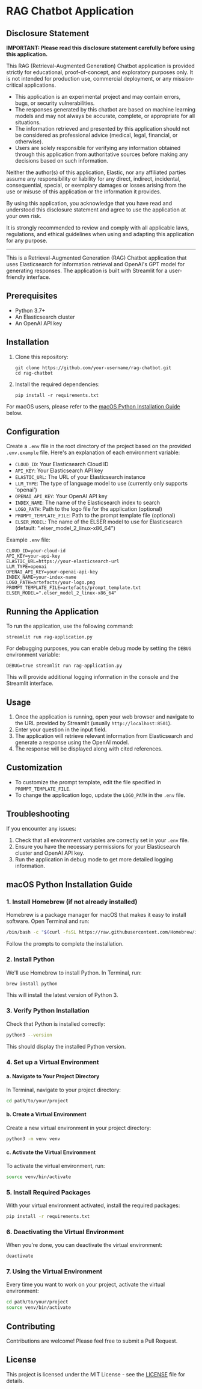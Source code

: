 # RAG Chatbot Application

## Disclosure Statement

**IMPORTANT: Please read this disclosure statement carefully before using this application.**

This RAG (Retrieval-Augmented Generation) Chatbot application is provided strictly for educational, proof-of-concept, and exploratory purposes only. It is not intended for production use, commercial deployment, or any mission-critical applications.

- This application is an experimental project and may contain errors, bugs, or security vulnerabilities.
- The responses generated by this chatbot are based on machine learning models and may not always be accurate, complete, or appropriate for all situations.
- The information retrieved and presented by this application should not be considered as professional advice (medical, legal, financial, or otherwise).
- Users are solely responsible for verifying any information obtained through this application from authoritative sources before making any decisions based on such information.

Neither the author(s) of this application, Elastic, nor any affiliated parties assume any responsibility or liability for any direct, indirect, incidental, consequential, special, or exemplary damages or losses arising from the use or misuse of this application or the information it provides.

By using this application, you acknowledge that you have read and understood this disclosure statement and agree to use the application at your own risk.

It is strongly recommended to review and comply with all applicable laws, regulations, and ethical guidelines when using and adapting this application for any purpose.

---

This is a Retrieval-Augmented Generation (RAG) Chatbot application that uses Elasticsearch for information retrieval and OpenAI's GPT model for generating responses. The application is built with Streamlit for a user-friendly interface.

## Prerequisites

- Python 3.7+
- An Elasticsearch cluster
- An OpenAI API key

## Installation

1. Clone this repository:
   ```
   git clone https://github.com/your-username/rag-chatbot.git
   cd rag-chatbot
   ```

2. Install the required dependencies:
   ```
   pip install -r requirements.txt
   ```

For macOS users, please refer to the [macOS Python Installation Guide](#macos-python-installation-guide) below.

## Configuration

Create a `.env` file in the root directory of the project based on the provided `.env.example` file. Here's an explanation of each environment variable:

- `CLOUD_ID`: Your Elasticsearch Cloud ID
- `API_KEY`: Your Elasticsearch API key
- `ELASTIC_URL`: The URL of your Elasticsearch instance
- `LLM_TYPE`: The type of language model to use (currently only supports 'openai')
- `OPENAI_API_KEY`: Your OpenAI API key
- `INDEX_NAME`: The name of the Elasticsearch index to search
- `LOGO_PATH`: Path to the logo file for the application (optional)
- `PROMPT_TEMPLATE_FILE`: Path to the prompt template file (optional)
- `ELSER_MODEL`: The name of the ELSER model to use for Elasticsearch (default: ".elser_model_2_linux-x86_64")

Example `.env` file:

```
CLOUD_ID=your-cloud-id
API_KEY=your-api-key
ELASTIC_URL=https://your-elasticsearch-url
LLM_TYPE=openai
OPENAI_API_KEY=your-openai-api-key
INDEX_NAME=your-index-name
LOGO_PATH=artefacts/your-logo.png
PROMPT_TEMPLATE_FILE=artefacts/prompt_template.txt
ELSER_MODEL=".elser_model_2_linux-x86_64"
```

## Running the Application

To run the application, use the following command:

```
streamlit run rag-application.py
```

For debugging purposes, you can enable debug mode by setting the `DEBUG` environment variable:

```
DEBUG=true streamlit run rag-application.py
```

This will provide additional logging information in the console and the Streamlit interface.

## Usage

1. Once the application is running, open your web browser and navigate to the URL provided by Streamlit (usually `http://localhost:8501`).
2. Enter your question in the input field.
3. The application will retrieve relevant information from Elasticsearch and generate a response using the OpenAI model.
4. The response will be displayed along with cited references.

## Customization

- To customize the prompt template, edit the file specified in `PROMPT_TEMPLATE_FILE`.
- To change the application logo, update the `LOGO_PATH` in the `.env` file.

## Troubleshooting

If you encounter any issues:

1. Check that all environment variables are correctly set in your `.env` file.
2. Ensure you have the necessary permissions for your Elasticsearch cluster and OpenAI API key.
3. Run the application in debug mode to get more detailed logging information.

## macOS Python Installation Guide

### 1. Install Homebrew (if not already installed)

Homebrew is a package manager for macOS that makes it easy to install software. Open Terminal and run:

```bash
/bin/bash -c "$(curl -fsSL https://raw.githubusercontent.com/Homebrew/install/HEAD/install.sh)"
```

Follow the prompts to complete the installation.

### 2. Install Python

We'll use Homebrew to install Python. In Terminal, run:

```bash
brew install python
```

This will install the latest version of Python 3.

### 3. Verify Python Installation

Check that Python is installed correctly:

```bash
python3 --version
```

This should display the installed Python version.

### 4. Set up a Virtual Environment

#### a. Navigate to Your Project Directory

In Terminal, navigate to your project directory:

```bash
cd path/to/your/project
```

#### b. Create a Virtual Environment

Create a new virtual environment in your project directory:

```bash
python3 -m venv venv
```

#### c. Activate the Virtual Environment

To activate the virtual environment, run:

```bash
source venv/bin/activate
```

### 5. Install Required Packages

With your virtual environment activated, install the required packages:

```bash
pip install -r requirements.txt
```

### 6. Deactivating the Virtual Environment

When you're done, you can deactivate the virtual environment:

```bash
deactivate
```

### 7. Using the Virtual Environment

Every time you want to work on your project, activate the virtual environment:

```bash
cd path/to/your/project
source venv/bin/activate
```

## Contributing

Contributions are welcome! Please feel free to submit a Pull Request.

## License

This project is licensed under the MIT License - see the [LICENSE](LICENSE) file for details.
